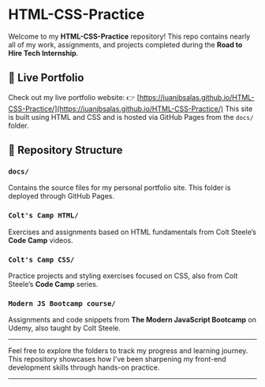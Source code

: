 # HTML-CSS-Practice

Welcome to my **HTML-CSS-Practice** repository!
This repo contains nearly all of my work, assignments, and projects completed during the **Road to Hire Tech Internship**.

## 🔗 Live Portfolio

Check out my live portfolio website:
👉 [https://juanjbsalas.github.io/HTML-CSS-Practice/](https://juanjbsalas.github.io/HTML-CSS-Practice/)
This site is built using HTML and CSS and is hosted via GitHub Pages from the `docs/` folder.

## 📁 Repository Structure

### `docs/`

Contains the source files for my personal portfolio site. This folder is deployed through GitHub Pages.

### `Colt's Camp HTML/`

Exercises and assignments based on HTML fundamentals from Colt Steele’s **Code Camp** videos.

### `Colt's Camp CSS/`

Practice projects and styling exercises focused on CSS, also from Colt Steele’s **Code Camp** series.

### `Modern JS Bootcamp course/`

Assignments and code snippets from **The Modern JavaScript Bootcamp** on Udemy, also taught by Colt Steele.

---

Feel free to explore the folders to track my progress and learning journey. This repository showcases how I’ve been sharpening my front-end development skills through hands-on practice.

---